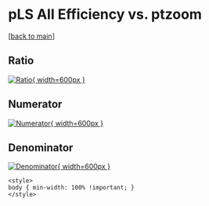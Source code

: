 # pLS All Efficiency vs. ptzoom

[[back to main](./)]



## Ratio

[![Ratio](../mtv/var/pLS_0_eff_ptzoom.png){ width=600px }](../mtv/var/pLS_0_eff_ptzoom.pdf)

## Numerator

[![Numerator](../mtv/num/pLS_0_eff_ptzoom_num.png){ width=600px }](../mtv/num/pLS_0_eff_ptzoom_num.pdf)

## Denominator

[![Denominator](../mtv/den/pLS_0_eff_ptzoom_den.png){ width=600px }](../mtv/den/pLS_0_eff_ptzoom_den.pdf)


``` {=html}
<style>
body { min-width: 100% !important; }
</style>
```
